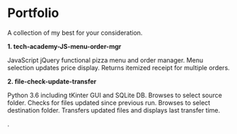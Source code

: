 # Portfolio
A collection of my best for your consideration.

**1. tech-academy-JS-menu-order-mgr**

JavaScript jQuery functional pizza menu and order manager. Menu selection updates price display. Returns itemized receipt for multiple orders. 

**2. file-check-update-transfer**

Python 3.6 including tKinter GUI and SQLite DB. Browses to select source folder. Checks for files updated since previous run. Browses to select destination folder. Transfers updated files and displays last transfer time.

.
